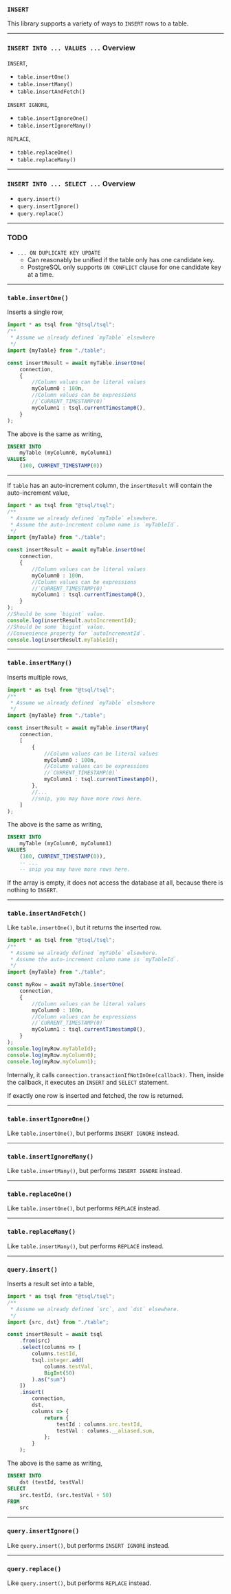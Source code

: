 ### `INSERT`

This library supports a variety of ways to `INSERT` rows to a table.

-----

### `INSERT INTO ... VALUES ...` Overview

`INSERT`,
+ `table.insertOne()`
+ `table.insertMany()`
+ `table.insertAndFetch()`

`INSERT IGNORE`,
+ `table.insertIgnoreOne()`
+ `table.insertIgnoreMany()`

`REPLACE`,
+ `table.replaceOne()`
+ `table.replaceMany()`

-----

### `INSERT INTO ... SELECT ...` Overview

+ `query.insert()`
+ `query.insertIgnore()`
+ `query.replace()`

-----

### TODO

+ `... ON DUPLICATE KEY UPDATE`
  + Can reasonably be unified if the table only has one candidate key.
  + PostgreSQL only supports `ON CONFLICT` clause for one candidate key at a time.

-----

### `table.insertOne()`

Inserts a single row,
```ts
import * as tsql from "@tsql/tsql";
/**
 * Assume we already defined `myTable` elsewhere
 */
import {myTable} from "./table";

const insertResult = await myTable.insertOne(
    connection,
    {
        //Column values can be literal values
        myColumn0 : 100n,
        //Column values can be expressions
        //`CURRENT_TIMESTAMP(0)`
        myColumn1 : tsql.currentTimestamp0(),
    }
);
```

The above is the same as writing,
```sql
INSERT INTO
    myTable (myColumn0, myColumn1)
VALUES
    (100, CURRENT_TIMESTAMP(0))
```

-----

If `table` has an auto-increment column,
the `insertResult` will contain the auto-increment value,
```ts
import * as tsql from "@tsql/tsql";
/**
 * Assume we already defined `myTable` elsewhere.
 * Assume the auto-increment column name is `myTableId`.
 */
import {myTable} from "./table";

const insertResult = await myTable.insertOne(
    connection,
    {
        //Column values can be literal values
        myColumn0 : 100n,
        //Column values can be expressions
        //`CURRENT_TIMESTAMP(0)`
        myColumn1 : tsql.currentTimestamp0(),
    }
);
//Should be some `bigint` value.
console.log(insertResult.autoIncrementId);
//Should be some `bigint` value.
//Convenience property for `autoIncrementId`.
console.log(insertResult.myTableId);
```

-----

### `table.insertMany()`

Inserts multiple rows,
```ts
import * as tsql from "@tsql/tsql";
/**
 * Assume we already defined `myTable` elsewhere
 */
import {myTable} from "./table";

const insertResult = await myTable.insertMany(
    connection,
    [
        {
            //Column values can be literal values
            myColumn0 : 100n,
            //Column values can be expressions
            //`CURRENT_TIMESTAMP(0)`
            myColumn1 : tsql.currentTimestamp0(),
        },
        //...
        //snip, you may have more rows here.
    ]
);
```

The above is the same as writing,
```sql
INSERT INTO
    myTable (myColumn0, myColumn1)
VALUES
    (100, CURRENT_TIMESTAMP(0)),
    -- ...
    -- snip you may have more rows here.
```

If the array is empty, it does not access the database at all,
because there is nothing to `INSERT`.

-----

### `table.insertAndFetch()`

Like `table.insertOne()`, but it returns the inserted row.
```ts
import * as tsql from "@tsql/tsql";
/**
 * Assume we already defined `myTable` elsewhere.
 * Assume the auto-increment column name is `myTableId`.
 */
import {myTable} from "./table";

const myRow = await myTable.insertOne(
    connection,
    {
        //Column values can be literal values
        myColumn0 : 100n,
        //Column values can be expressions
        //`CURRENT_TIMESTAMP(0)`
        myColumn1 : tsql.currentTimestamp0(),
    }
);
console.log(myRow.myTableId);
console.log(myRow.myColumn0);
console.log(myRow.myColumn1);
```

Internally, it calls `connection.transactionIfNotInOne(callback)`.
Then, inside the callback, it executes an `INSERT` and `SELECT` statement.

If exactly one row is inserted and fetched, the row is returned.

-----

### `table.insertIgnoreOne()`

Like `table.insertOne()`, but performs `INSERT IGNORE` instead.

-----

### `table.insertIgnoreMany()`

Like `table.insertMany()`, but performs `INSERT IGNORE` instead.

-----

### `table.replaceOne()`

Like `table.insertOne()`, but performs `REPLACE` instead.

-----

### `table.replaceMany()`

Like `table.insertMany()`, but performs `REPLACE` instead.

-----

### `query.insert()`

Inserts a result set into a table,
```ts
import * as tsql from "@tsql/tsql";
/**
 * Assume we already defined `src`, and `dst` elsewhere.
 */
import {src, dst} from "./table";

const insertResult = await tsql
    .from(src)
    .select(columns => [
        columns.testId,
        tsql.integer.add(
            columns.testVal,
            BigInt(50)
        ).as("sum")
    ])
    .insert(
        connection,
        dst,
        columns => {
            return {
                testId : columns.src.testId,
                testVal : columns.__aliased.sum,
            };
        }
    );
```

The above is the same as writing,
```sql
INSERT INTO
    dst (testId, testVal)
SELECT
    src.testId, (src.testVal + 50)
FROM
    src
```

-----

### `query.insertIgnore()`

Like `query.insert()`, but performs `INSERT IGNORE` instead.

-----

### `query.replace()`

Like `query.insert()`, but performs `REPLACE` instead.
